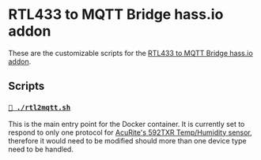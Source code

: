 # RTL433 to MQTT Bridge hass.io addon

These are the customizable scripts for the [RTL433 to MQTT Bridge hass.io addon](https://github.com/james-fry/hassio-addons/tree/master/rtl4332mqtt).

## Scripts

### [`📡 ./rtl2mqtt.sh`](rtl2mqtt.sh)

This is the main entry point for the Docker container. It is currently set to respond to only one protocol for [AcuRite's 592TXR Temp/Humidity sensor](https://www.acurite.com/indoor-temperature-sensor-and-humidity-gauge.html), therefore it would need to be modified should more than one device type need to be handled.
